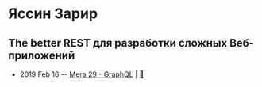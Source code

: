 # Яссин Зарир

## The better REST для разработки сложных Веб-приложений
- 2019 Feb 16 -- [Mera 29 - GraphQL](https://www.youtube.com/watch?v=54iOZH6Fxig)  | [:notebook:](https://www.mera.ru/media/attachments/2019/02/18/graphql-the-better-rest_yBfz9kB.pdf)  
